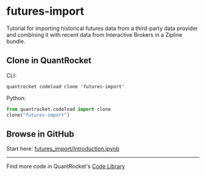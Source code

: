 # futures-import

Tutorial for importing historical futures data from a third-party data provider and combining it with recent data from Interactive Brokers in a Zipline bundle.

## Clone in QuantRocket

CLI:

```shell
quantrocket codeload clone 'futures-import'
```

Python:

```python
from quantrocket.codeload import clone
clone("futures-import")
```

## Browse in GitHub

Start here: [futures_import/Introduction.ipynb](futures_import/Introduction.ipynb)

***

Find more code in QuantRocket's [Code Library](https://www.quantrocket.com/code/)
